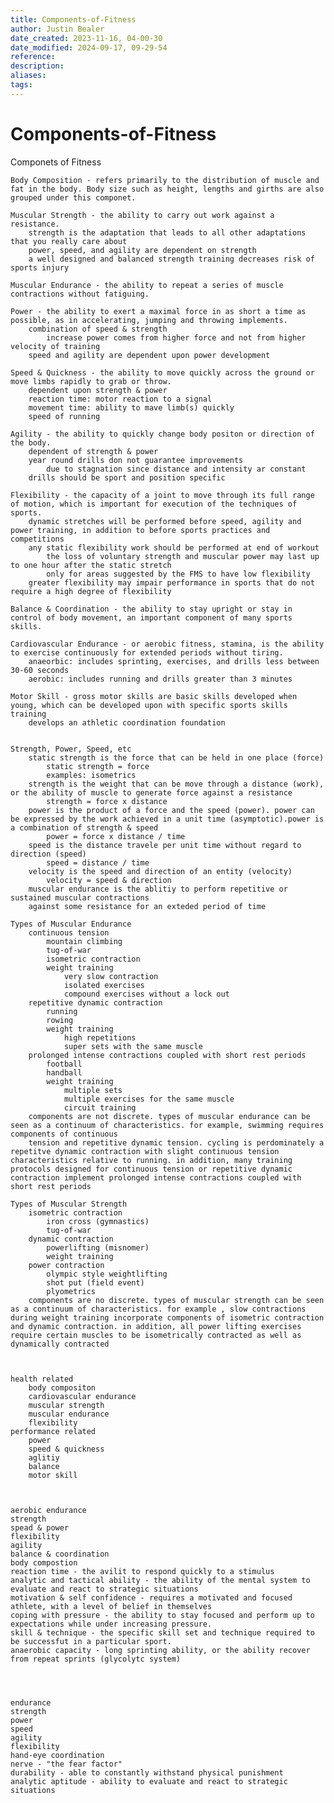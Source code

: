 ```yaml
---
title: Components-of-Fitness
author: Justin Bealer
date_created: 2023-11-16, 04-00-30
date_modified: 2024-09-17, 09-29-54
reference: 
description: 
aliases: 
tags: 
---
```

# Components-of-Fitness
Componets of Fitness

    Body Composition - refers primarily to the distribution of muscle and fat in the body. Body size such as height, lengths and girths are also grouped under this componet.
    
    Muscular Strength - the ability to carry out work against a resistance.
        strength is the adaptation that leads to all other adaptations that you really care about
        power, speed, and agility are dependent on strength
        a well designed and balanced strength training decreases risk of sports injury
    
    Muscular Endurance - the ability to repeat a series of muscle contractions without fatiguing.
    
    Power - the ability to exert a maximal force in as short a time as possible, as in accelerating, jumping and throwing implements.
        combination of speed & strength
            increase power comes from higher force and not from higher velocity of training
        speed and agility are dependent upon power development
    
    Speed & Quickness - the ability to move quickly across the ground or move limbs rapidly to grab or throw.
        dependent upon strength & power
        reaction time: motor reaction to a signal
        movement time: ability to mave limb(s) quickly
        speed of running
    
    Agility - the ability to quickly change body positon or direction of the body.
        dependent of strength & power
        year round drills don not guarantee improvements
            due to stagnation since distance and intensity ar constant
        drills should be sport and position specific
    
    Flexibility - the capacity of a joint to move through its full range of motion, which is important for execution of the techniques of sports.
        dynamic stretches will be performed before speed, agility and power training, in addition to before sports practices and competitions
        any static flexibility work should be performed at end of workout
            the loss of voluntary strength and muscular power may last up to one hour after the static stretch
            only for areas suggested by the FMS to have low flexibility
        greater flexibility may impair performance in sports that do not require a high degree of flexibility
    
    Balance & Coordination - the ability to stay upright or stay in control of body movement, an important component of many sports skills.
    
    Cardiovascular Endurance - or aerobic fitness, stamina, is the ability to exercise continuously for extended periods without tiring.
        anaeorbic: includes sprinting, exercises, and drills less between 30-60 seconds
        aerobic: includes running and drills greater than 3 minutes
    
    Motor Skill - gross motor skills are basic skills developed when young, which can be developed upon with specific sports skills training
        develops an athletic coordination foundation
    
    
    Strength, Power, Speed, etc
        static strength is the force that can be held in one place (force)
            static strength = force
            examples: isometrics
        strength is the weight that can be move through a distance (work), or the ability of muscle to generate force against a resistance
            strength = force x distance
        power is the product of a force and the speed (power). power can be expressed by the work achieved in a unit time (asymptotic).power is a combination of strength & speed
            power = force x distance / time 
        speed is the distance travele per unit time without regard to direction (speed)
            speed = distance / time
        velocity is the speed and direction of an entity (velocity)
            velocity = speed & direction
        muscular endurance is the ablitiy to perform repetitive or sustained muscular contractions
        against some resistance for an exteded period of time
        
    Types of Muscular Endurance
        continuous tension 
            mountain climbing
            tug-of-war
            isometric contraction
            weight training
                very slow contraction
                isolated exercises
                compound exercises without a lock out
        repetitive dynamic contraction
            running
            rowing 
            weight training 
                high repetitions
                super sets with the same muscle
        prolonged intense contractions coupled with short rest periods 
            football 
            handball 
            weight training 
                multiple sets
                multiple exercises for the same muscle 
                circuit training
        components are not discrete. types of muscular endurance can be seen as a continuum of characteristics. for example, swimming requires components of continuous
        tension and repetitive dynamic tension. cycling is perdominately a repetitve dynamic contraction with slight continuous tension characteristics relative to running. in addition, many training protocols designed for continuous tension or repetitive dynamic contraction implement prolonged intense contractions coupled with short rest periods
        
    Types of Muscular Strength
        isometric contraction
            iron cross (gymnastics)
            tug-of-war 
        dynamic contraction 
            powerlifting (misnomer)
            weight training
        power contraction
            olympic style weightlifting
            shot put (field event)
            plyometrics
        components are no discrete. types of muscular strength can be seen as a continuum of characteristics. for example , slow contractions during weight training incorporate components of isometric contraction and dynamic contraction. in addition, all power lifting exercises require certain muscles to be isometrically contracted as well as dynamically contracted
        
    
    
    health related 
        body compositon
        cardiovascular endurance 
        muscular strength
        muscular endurance 
        flexibility
    performance related
        power 
        speed & quickness 
        aglitiy
        balance 
        motor skill
    
    
    
    aerobic endurance 
    strength 
    spead & power 
    flexibility
    agility
    balance & coordination
    body compostion
    reaction time - the avilit to respond quickly to a stimulus
    analytic and tactical ability - the ability of the mental system to evaluate and react to strategic situations
    motivation & self confidence - requires a motivated and focused athlete, with a level of belief in themselves
    coping with pressure - the ability to stay focused and perform up to expectations while under increasing pressure.
    skill & technique - the specific skill set and technique required to be successfut in a particular sport.
    anaerobic capacity - long sprinting ability, or the ability recover from repeat sprints (glycolytc system)
    
    
    
    
    endurance
    strength 
    power 
    speed 
    agility 
    flexibility
    hand-eye coordination
    nerve - "the fear factor"
    durability - able to constantly withstand physical punishment
    analytic aptitude - ability to evaluate and react to strategic situations
